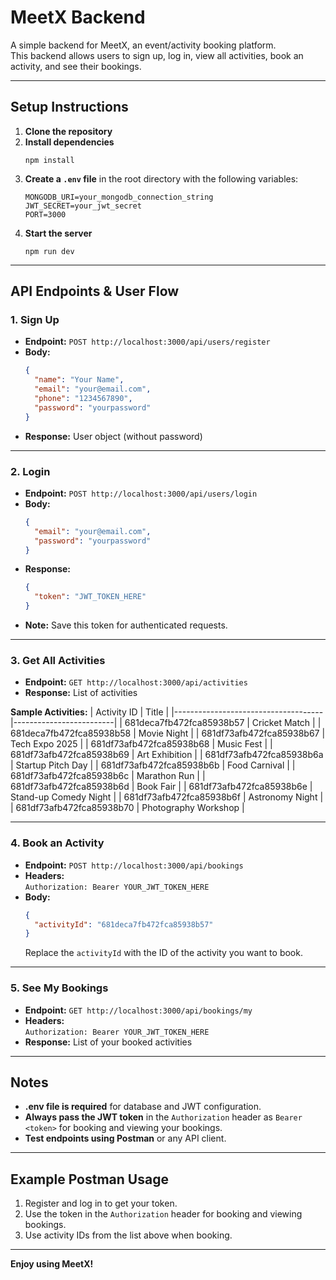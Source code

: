# MeetX Backend

A simple backend for MeetX, an event/activity booking platform.  
This backend allows users to sign up, log in, view all activities, book an activity, and see their bookings.

---

## Setup Instructions

1. **Clone the repository**
2. **Install dependencies**
   ```
   npm install
   ```
3. **Create a `.env` file** in the root directory with the following variables:
   ```
   MONGODB_URI=your_mongodb_connection_string
   JWT_SECRET=your_jwt_secret
   PORT=3000
   ```
4. **Start the server**
   ```
   npm run dev
   ```

---

## API Endpoints & User Flow

### 1. **Sign Up**
- **Endpoint:** `POST http://localhost:3000/api/users/register`
- **Body:**
  ```json
  {
    "name": "Your Name",
    "email": "your@email.com",
    "phone": "1234567890",
    "password": "yourpassword"
  }
  ```
- **Response:** User object (without password)

---

### 2. **Login**
- **Endpoint:** `POST http://localhost:3000/api/users/login`
- **Body:**
  ```json
  {
    "email": "your@email.com",
    "password": "yourpassword"
  }
  ```
- **Response:** 
  ```json
  {
    "token": "JWT_TOKEN_HERE"
  }
  ```
- **Note:** Save this token for authenticated requests.

---

### 3. **Get All Activities**
- **Endpoint:** `GET http://localhost:3000/api/activities`
- **Response:** List of activities

**Sample Activities:**
| Activity ID                        | Title                   |
|-------------------------------------|-------------------------|
| 681deca7fb472fca85938b57           | Cricket Match           |
| 681deca7fb472fca85938b58           | Movie Night             |
| 681df73afb472fca85938b67           | Tech Expo 2025          |
| 681df73afb472fca85938b68           | Music Fest              |
| 681df73afb472fca85938b69           | Art Exhibition          |
| 681df73afb472fca85938b6a           | Startup Pitch Day       |
| 681df73afb472fca85938b6b           | Food Carnival           |
| 681df73afb472fca85938b6c           | Marathon Run            |
| 681df73afb472fca85938b6d           | Book Fair               |
| 681df73afb472fca85938b6e           | Stand-up Comedy Night   |
| 681df73afb472fca85938b6f           | Astronomy Night         |
| 681df73afb472fca85938b70           | Photography Workshop    |

---

### 4. **Book an Activity**
- **Endpoint:** `POST http://localhost:3000/api/bookings`
- **Headers:**  
  `Authorization: Bearer YOUR_JWT_TOKEN_HERE`
- **Body:**
  ```json
  {
    "activityId": "681deca7fb472fca85938b57"
  }
  ```
  Replace the `activityId` with the ID of the activity you want to book.

---

### 5. **See My Bookings**
- **Endpoint:** `GET http://localhost:3000/api/bookings/my`
- **Headers:**  
  `Authorization: Bearer YOUR_JWT_TOKEN_HERE`
- **Response:** List of your booked activities

---

## Notes

- **.env file is required** for database and JWT configuration.
- **Always pass the JWT token** in the `Authorization` header as `Bearer <token>` for booking and viewing your bookings.
- **Test endpoints using Postman** or any API client.

---

## Example Postman Usage

1. Register and log in to get your token.
2. Use the token in the `Authorization` header for booking and viewing bookings.
3. Use activity IDs from the list above when booking.

---

**Enjoy using MeetX!**
